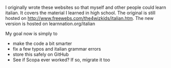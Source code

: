 I originally wrote these websites so that myself and other people could learn italian.  It covers the material I learned in high school.  The original is still hosted on http://www.freewebs.com/the4wizkids/italian.htm.  The new version is hosted on learnnation.org/italian

My goal now is simply to

  * make the code a bit smarter
  * fix a few typos and italian grammar errors
  * store this safely on GitHub
  * See if Scopa ever worked?  If so, migrate it too